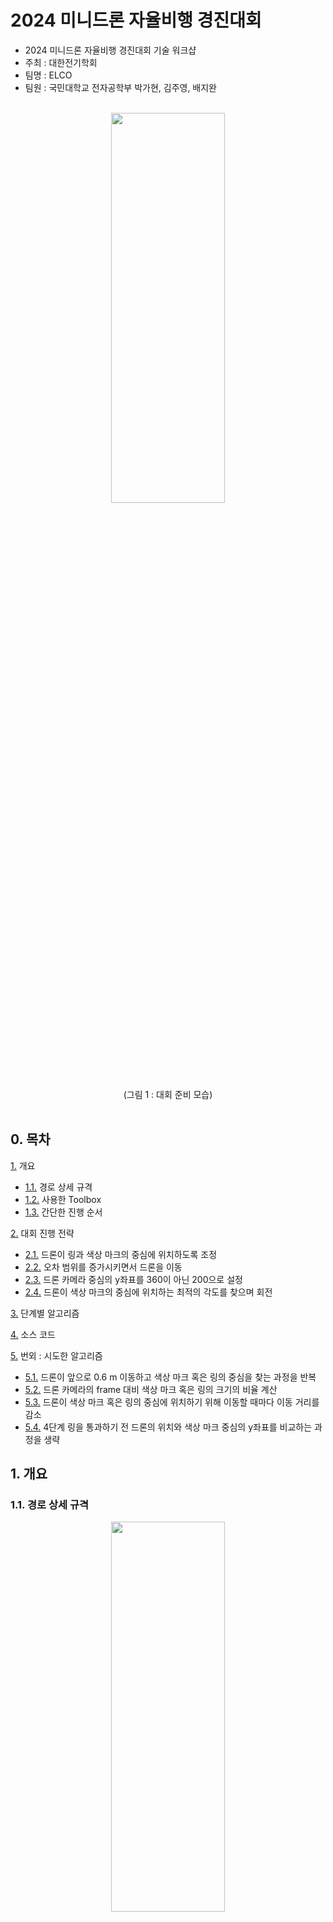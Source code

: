 2024 미니드론 자율비행 경진대회
===============

- 2024 미니드론 자율비행 경진대회 기술 워크샵
- 주최 : 대한전기학회
- 팀명 : ELCO
- 팀원 : 국민대학교 전자공학부 박가현, 김주영, 배지완
<br>
<div align=center> 
<img src="https://github.com/gahyunparkk/drone_ELCO/assets/133209913/bfc8ef0f-27da-4f9c-8f44-191ae07e1588.jpg" width="60%" height="40%" />
<br>
(그림 1 : 대회 준비 모습)
</div>
<br>

## 0. 목차

[1.](#1-개요) 개요
   - [1.1.](#11-경로-상세-규격) 경로 상세 규격
   - [1.2.](#12-사용한-toolbox) 사용한 Toolbox
   - [1.3.](#13-간단한-진행-순서) 간단한 진행 순서

[2.](#2-대회-진행-전략) 대회 진행 전략
   - [2.1.](#21-드론이-링과-색상-마크의-중심에-위치하도록-조정) 드론이 링과 색상 마크의 중심에 위치하도록 조정
   - [2.2.](#22-오차-범위를-증가시키면서-드론을-이동) 오차 범위를 증가시키면서 드론을 이동
   - [2.3.](#23-드론-카메라-중심의-y좌표를-360이-아닌-200으로-설정) 드론 카메라 중심의 y좌표를 360이 아닌 200으로 설정
   - [2.4.](#24-드론이-색상-마크의-중심에-위치하는-최적의-각도를-찾으며-회전) 드론이 색상 마크의 중심에 위치하는 최적의 각도를 찾으며 회전

[3.](#3-단계별-알고리즘) 단계별 알고리즘

[4.](#4-소스-코드) 소스 코드

[5.](#5-번외--시도한-알고리즘) 번외 : 시도한 알고리즘
   - [5.1.](#51-드론이-앞으로-06-m-이동하고-색상-마크-혹은-링의-중심을-찾는-과정을-반복) 드론이 앞으로 0.6 m 이동하고 색상 마크 혹은 링의 중심을 찾는 과정을 반복
   - [5.2.](#52-드론-카메라의-frame-대비-색상-마크-혹은-링의-크기의-비율-계산) 드론 카메라의 frame 대비 색상 마크 혹은 링의 크기의 비율 계산
   - [5.3.](#53-드론이-색상-마크-혹은-링의-중심에-위치하기-위해-이동할-때마다-이동-거리를-감소) 드론이 색상 마크 혹은 링의 중심에 위치하기 위해 이동할 때마다 이동 거리를 감소
   - [5.4.](#54-4단계-링을-통과하기-전-드론의-위치와-색상-마크-중심의-y좌표를-비교하는-과정을-생략) 4단계 링을 통과하기 전 드론의 위치와 색상 마크 중심의 y좌표를 비교하는 과정을 생략

## 1. 개요

### 1.1. 경로 상세 규격

<div align=center> 
<img src="https://github.com/gahyunparkk/drone_ELCO/assets/133209913/d1be7afb-e357-4df9-b37f-0e154b694d6d.png" width="60%" height="40%" />
<br>
(그림 2 : 주어진 경로)
</div>
<br>

- 가림막 링
  - 1차 링 지름 : 57 cm
  - 2차 링 지름 : 46 cm
  - 3차 링 지름 : 46 cm
  - 4차 링 지름 : 52 cm
  - 링 중심의 높이 : 80 ~ 100 cm
 
- 색상 hsv 값의 h 범위
  - 빨간색 색상 마크 : 0 ~ 0.06, 0.94 ~ 1
  - 초록색 색상 마크 : 0.30 ~ 0.39
  - 보라색 색상 마크 : 0.70 ~ 0.79
  - 파란색 가림막 : 0.55 ~ 0.75

### 1.2. 사용한 Toolbox

- image processing toolbox

### 1.3. 간단한 진행 순서

- 1단계 : 이륙 &rarr; 링 너머 빨간색 색상 마크와 링의 중심에 위치 &rarr; 앞으로 3.5 m 이동
- 2단계 : 시계 방향으로 회전 &rarr; 앞으로 3.5 m 이동 &rarr; 링 너머 초록색 색상 마크와 링의 중심에 위치 &rarr; 앞으로 1.6 m 이동
- 3단계 : 반시계 방향으로 회전 &rarr; 링 너머 보라색 색상 마크와 링의 중심에 위치 &rarr; 앞으로 2.6 m 이동
- 4-1단계 : 시계 방향으로 회전 &rarr; 앞으로 2.3 m 이동
- 4-2단계 : 링 너머 빨간색 색상 마크의 중심에 위치 &rarr; 앞으로 1.85 m 이동 &rarr; 착륙

## 2. 대회 진행 전략

### 2.1. 드론이 링과 색상 마크의 중심에 위치하도록 조정

<div align=center> 
<img src="https://github.com/gahyunparkk/drone_ELCO/assets/133209913/a3371aa6-22e6-44f8-954c-517c56631fd1.jpg" width="60%" height="40%" />
<br>
(그림 3 : 드론이 링과 링 너머 색상 마크의 중심에 위치하도록 조정)
</div>
<br>

- 드론을 링과 색상 마크의 중심에 위치시킨 후 앞으로 이동시켰다. 이를 수행하기 위한 알고리즘은 아래와 같다.

- **드론을 색상 마크의 중심에 위치**시켰다. 색상 마크의 중심 좌표를 return 하는 `square_detect` 함수와 드론이 색상 마크 또는 링의 중심에 위치하도록 하는 `move_to_center` 함수를 이용했다.
  - 색상 마크가 인식되지 않는 경우 : 드론을 링의 중심에 위치시켰다. 링의 중심 좌표를 return 하는 `detect_from_frame` 함수와 `move_to_center` 함수를 이용했다.
    - 링이 인식되지 않는 경우 : 드론이 링을 인식할 때까지 드론을 20 cm 씩 뒤로 이동시켰다.
      
- **드론이 색상 마크의 중심에 위치하면 색상 마크의 중심, 즉 드론의 위치와 링의 중심을 비교**한다. 드론이 링의 중심에 위치하면 다음 동작을 수행한다.[^1]
  - 드론이 링의 중심에 위치하지 않는 경우 : 드론을 링의 중심에 위치시켰다.
 
### 2.2. 오차 범위를 증가시키면서 드론을 이동

- 드론을 정확한 곳에 위치시킬 때 **드론이 계속해서 상하 또는 좌우로 이동하는 문제**가 발생했다.[^2] 이 문제를 해결하고, 드론의 이동 시간을 최소화하기 위해 오차 범위에 관한 변수를 설정하고, 변수의 값을 증가시키면서 드론을 이동시켰다.
<br>
<div align=center> 
<img src="https://github.com/gahyunparkk/drone_ELCO/assets/133209913/14c51526-42e8-49c2-9708-7ced932b1ac9.jpg" width="60%" height="40%" />
<br>
(그림 4 : 드론이 상하 또는 좌우로 이동하는 것이 반복되는 문제 상황 발생)
</div>
<br>

- **드론의 위치와 링 또는 색상 마크 중심의 차이가 무시할 수 있을 만큼 작으면 드론이 링 또는 색상 마크의 중심에 위치한 것으로 판단**했다. 이를 통해 드론이 링 또는 색상 마크의 중심으로 이동하는 데 걸리는 시간을 최소화했다.
- **드론이 상하 또는 좌우로 한 번 이동할 때마다 허용하는 오차 범위를 증가**시켰다. 이를 통해 드론이 위치해야 하는 곳에 정확히 위치하기 위해 계속해서 상하 또는 좌우로 이동하는 문제를 해결했다.

### 2.3. 드론 카메라 중심의 y좌표를 360이 아닌 200으로 설정

- **드론 카메라 중심의 y좌표를 360으로 설정하면[^3] 드론이 위치해야 하는 곳에 비해 위쪽에 위치하는 문제**가 발생했다.[^4]

- 드론을 위로 조금씩 이동시키면서 드론이 위치해야 하는 곳에 정확히 위치하도록 하는 y좌표를 찾았다.[^5] 위의 과정을 통해 **드론 카메라 중심의 y좌표를 200으로 설정하면 드론이 위치해야 하는 곳에 정확히 위치**함을 알게 되었다.

### 2.4. 드론이 색상 마크의 중심에 위치하는 최적의 각도를 찾으며 회전

- 드론이 회전을 할 때 각도가 정확하게 정해지지 않았다. **드론 카메라 중심과 색상 마크 중심의 x좌표의 차이를 계산하여 최적의 각도**를 찾았다.[^6]

- 색상 마크 중심에서 드론 카메라 중심의 x좌표를 뺀 값이 20 보다 크면[^7] 드론을 시계 방향으로 5도 회전시켰다. -20 보다 작으면[^8] 드론을 반시계 방향으로 5도 회전시켰다.
- 드론이 총 회전하는 각도가 주어진 범위를 벗어나는 경우 회전을 중단시켰다.

## 3. 단계별 알고리즘

- 블럭도를 이용하여 단계별 알고리즘을 나타내면 표 1과 같다.
<br>

<div align=center> 
(표 1 : 단계별 알고리즘을 나타낸 블럭도)
<br>
<img src="https://github.com/gahyunparkk/drone_ELCO/assets/133209913/72c5c787-be55-4ed5-a607-34249bb67d63.png" width="80%" height="50%" />
</div>

## 4. 소스 코드

### 4.1. 0단계 : 필요한 변수 선언

- 변수 `drone` 및 드론 카메라 중심 좌표를 나타내는 변수 `center_point`을 선언한다.
- 변수 `cameraObj`을 선언한다.
- 허용 오차를 나타내는 변수 `dif` 선언, 20으로 초기화한다.

```
clear;
drone = ryze('Tello');

takeoff(drone);
pause(1);

% 드론 카메라 중심의 y 좌표를 200 으로 설정
center_point = [480, 200];
cameraObj = camera(drone);
dif = 20;
```

### 4.2. 1단계 : 드론을 빨간색 색상 마크와 링의 중심에 위치시킨 후 링 통과

<div align=center> 
<img src="https://github.com/gahyunparkk/drone_ELCO/assets/133209913/7044615e-d173-4631-a81e-fd366139f6d4.png" width="60%" height="40%" />
<br>
(그림 5 : 1단계 색상 마크와 링의 중심을 인식하는 드론 카메라의 frame)
</div>
<br>

- 색상 마크의 중심 좌표를 변수 `centroid`, 드론 카메라 중심과 색상 마크의 중심 사이의 거리를 변수 `dis`에 저장한다.
- 링의 중심 좌표를 변수 `centroid1`, 드론 카메라 중심과 링의 중심 사이의 거리를 변수 `dis1`에 저장한다.
- **`square_detect` 함수를 이용하여 빨간색 색상 마크의 중심 좌표**를 찾는다. 이때, 빨간색 색상 마크의 hsv 값의 h 범위는 0 ~ 0.06, 0.94 ~ 1 이기 때문에 하나의 범위만을 선택하면 색상 마크가 제대로 인식되지 않는 문제가 발생했다. 따라서 두 가지 범위 중 색상 마크가 제대로 인식 되는 범위를 선택했다.
   - 색상 마크가 인식되지 않은 경우 : `detect_from_frame` 함수를 이용하여 링의 중심 좌표를 찾는다. `move_to_center` 함수를 이용하여 드론이 링의 중심에 위치하도록 조정한다.
        - 링이 인식되지 않은 경우 : 드론을 뒤로 이동시킨 후 다시 링을 인식한다. 이 과정은 드론이 링을 인식할 때까지 반복한다.
- **`move_to_center` 함수를 이용하여 드론을 색상 마크의 중심에 위치**시킨다. 이 과정은 드론 카메라 중심과 색상 마크의 중심 사이의 오차가 허용된 오차 범위 내에 포함될 때까지 반복한다. 오차 범위는 20으로 초기화하고, 드론이 한 번 이동할 때마다 15씩 증가한다.
- 색상 마크의 중심, 즉 드론의 위치와 링의 중심의 차이가 100보다 작은 경우 드론이 색상 마크와 링의 중심에 위치했다고 판단한다.
   - 차이가 100보다 큰 경우 : `move_to_center` 함수를 이용하여 드론이 링의 중심에 위치하도록 조정한다.
- **드론을 앞으로 3.5 m 이동**시킨다.
  
```
while true
    frame = snapshot(cameraObj);
    dif = dif + 15;

    [x, y] = square_detect(frame, 0, 0.06);
    if isnan(x) || isnan(y)
        [x, y] = square_detect(frame, 0.94, 1);
    end
    [x1, y1, boundingBox] = detect_from_frame(frame);

    % 링 너머 빨간색 색상 마크가 인식되지 않은 경우 드론 카메라 중심과 링의 중심이 일치하도록 조정
    if isnan(x) || isnan(y)
        disp('No red square detected.');

        % 링이 인식되지 않은 경우 드론이 뒤로 이동한 후 다시 링을 인식
        while isnan(boundingBox)
            disp('No bounding box detected.');
            moveback(drone, Distance', 0.2, 'Speed', 1);
            pause(0.5);
            [x1, y1, boundingBox] = detect_from_frame(frame);
        end

        move_to_center(drone, x1, y1, dif);

        centroid = [x1, y1];
        dis = centroid - center_point;

        if abs(dis(1)) <= 100 && abs(dis(2)) <= 100
            disp('Centered successfully!');
            break;
        end
    end

    % 드론 카메라 중심이 링 너머 빨간색 색상 마크의 중심과 일치하도록 조정
    move_to_center(drone, x, y, dif);
 
    centroid = [x, y];
    dis = centroid - center_point;
    centroid1 = [x1, y1];
    dis1 = centroid1 - center_point;

    if abs(dis(1)) <= dif && abs(dis(2)) <= dif
        % 빨간색 색상 마크의 중심 (드론의ㅓ위치) 와 링의 중심의 차이가 100 보다 작은 경우
        % 드론이 빨간색 색상 마크와 링의 중심에 위치했다고 판단
        if abs(dis1(1)) <= 100 && abs(dis1(2)) <= 100
            disp('Centered successfully!');
            break;
        % 빨간색 색상 마크의 중심 (드론의 위치) 와 링의 중심의 차이가 100 보다 큰 경우
        % 드론 카메라 중심과 링의 중심이 일치하도록 조정
        else
            move_to_center(drone, x1, y1, dif);
        end
    end
end

moveforward(drone, 'Distance', 3.5, 'Speed', 0.8);
pause(1.5);
```

### 4.3. 2단계 : 드론이 시계 방향으로 회전 및 초록색 색상 마크와 링의 중심에 위치

<div align=center> 
<img src="https://github.com/gahyunparkk/drone_ELCO/assets/133209913/f7fd9071-4a31-443d-a076-810cd1102e1b.png" width="60%" height="40%" />
<br>
(그림 6 : 2단계 색상 마크와 링의 중심을 인식하는 드론 카메라의 frame)
</div>
<br>

- **드론의 최적의 회전 각도**를 찾는다. **`square_detect` 함수를 이용하여 추출한 색상 마크 중심과 드론 카메라 중심의 x좌표의 차이**를 계산한다. 이가 20보다 크면 드론을 시계 방향으로 6도 회전시키고, 20보다 작으면 반시계 방향으로 6도 회전시킨다.[^9] 드론이 6도 회전하는 동작은 최대 2번 수행한다.
- **드론을 앞으로 3.5 m 이동**시킨다.
  - 드론이 2단계에서 이동해야 하는 거리는 5.1 m 이지만 드론이 정지하지 않고 이동할 수 있는 거리는 최대 5 m 이다. 따라서 드론을 3.5 m, 1.6 m 로 나누어 이동시켰다.
  - 드론을 3.5 m 보다 적게 이동시키면 이후 2단계 링을 인식할 때 4단계 링도 함께 인식되어 2단계 링의 중심 좌표가 제대로 추출되지 않는 문제가 발생했다. 따라서 4단계 링이 드론 카메라에 인식되지 않는 적절한 거리인 3.5 m 을 선택했다.
<br>
<div align=center> 

<img src="https://github.com/gahyunparkk/drone_ELCO/assets/133209913/a8a6e291-0176-4fcf-9424-fa860977fd14.jpg" width="60%" height="40%" />
<br>
(그림 7 : 2단계 링을 인식할 때 4단계 링도 함께 인식되는 문제 상황 발생)
</div>
<br>
- 4.2.와 동일한 방법으로 **드론을 초록색 색상 마크와 링의 중심에 위치**시켰다. 이때, 초록색 색상 마크의 hsv 값의 h 범위를 0.30 ~ 0.39 로 생각한다.
- **드론을 앞으로 1.6 m 이동**시킨다.
    
```
turn(drone, deg2rad(130));
pause(1.5);
turn_cnt = 0;

while true
    frame = snapshot(cameraObj);
    [x, y] = square_detect(frame, 0.30, 0.39);

    centroid = [x, y];
    if isnan(x)
        [x1, y1, boundingBox] = detect_from_frame(frame);
        dis = centroid - center_point;

        if dis(1) > 20
            turn(drone, deg2rad(6));
            disp("turned 5 degree");
            pause(1);
        elseif dis(1) < -20
            turn(drone, deg2rad(-6));
            disp("turned -5 degree");
            pause(1);
        else
            break;
        end
    end

    dis = centroid - center_point;
    if turn_cnt == 2
        break;
    end

    if dis(1) > 20
        turn(drone, deg2rad(6));
        disp("turned 5 degree");
        pause(1);
        turn_cnt = turn_cnt + 1;
    elseif dis(1) < -20
        turn(drone, deg2rad(-6));
        disp("turned -5 degree");
        pause(1);
        turn_cnt = turn_cnt + 1;
    else
        break;
    end
end

moveforward(drone, 'Distance', 3.5, 'Speed', 1);
pause(1);

dif = 25;
while true
    frame = snapshot(cameraObj);
    dif = dif + 15;

    [x, y] = square_detect(frame, 0.30, 0.39);
    [x1, y1, boundingBox] = detect_from_frame(frame);
 
    % 링 너머 초록색 색상 마크가 인식되지 않은 경우 드론 카메라 중심과 링의 중심이 일치하도록 조정
    if isnan(x) || isnan(y)
        disp('No green square detected.');

        % 링이 인식되지 않은 경우 드론이 뒤로 이동한 후 다시 링을 인식
        while isnan(boundingBox)
            disp('No bounding box detected.');
            moveback(drone, 'Distance', 0.2, 'Speed', 1);
            pause(0.5);
            [x1, y1, boundingBox] = detect_from_frame(frame);
        end
        
        move_to_center(drone, x1, y1, dif);

        centroid = [x1, y1];
        dis = centroid - center_point;

        if abs(dis(1)) <= 100 && abs(dis(2)) <= 100
            disp('Centered successfully!');
            break;
        end
    end

    % 드론 카메라 중심이 링 너머 초록색 색상 마크의 중심과 일치하도록 조정
    move_to_center(drone, x, y, dif);
 
    centroid = [x, y];
    dis = centroid - center_point;
    centroid1 = [x1, y1];
    dis1 = centroid1 - center_point;

    if abs(dis(1)) <= dif && abs(dis(2)) <= dif
        % 초록색 색상 마크의 중심 (드론의 위치) 와 링의 중심의 차이가 100 보다 작은 경우
        % 드론이 초록색 색상 마크와 링의 중심에 위치했다고 판단
        if abs(dis1(1)) <= 100 && abs(dis1(2)) <= 100
            disp('Centered successfully!');
            break;
        % 초록색 색상 마크의 중심 (드론의 위치) 와 링의 중심의 차이가 100 보다 큰 경우
        % 드론 카메라 중심과 링의 중심이 일치하도록 조정
        else
            move_to_center(drone, x1, y1, dif);
        end
    end
end

moveforward(drone, 'Distance', 1.6, 'Speed', 1);
pause(1.5);
```

### 4.4. 3단계 : 드론이 반시계 방향으로 회전 및 보라색 색상 마크와 링의 중심에 위치

<div align=center> 
<img src="https://github.com/gahyunparkk/drone_ELCO/assets/133209913/3e57b0d7-e313-4d54-95e0-523efc0fa115.png" width="60%" height="40%" />
<br>
(그림 8 : 3단계 색상 마크와 링의 중심을 인식하는 드론 카메라의 frame)
</div>
<br>

- 4.3.과 동일한 방법으로 **드론의 최적의 회전 각도**를 찾는다. 드론이 6도 회전하는 동작은 최대 2번 수행한다.
- 4.2.와 동일한 방법으로 **드론을 보라색 색상 마크와 링의 중심에 위치**시켰다. 이때, 보라색 색상 마크의 hsv 값의 h 범위를 0.69 ~ 0.79 로 생각한다.
- **드론을 앞으로 2.6 m 이동**시킨다.
   
```
turn(drone, deg2rad(-130));
pause(1);
turn_cnt = 0;
while true
    frame = snapshot(cameraObj);
    [x, y] = square_detect(frame, 0.69, 0.79);

    centroid = [x, y];
    dis = centroid - center_point;

    if isnan(x)
        [x1, y1, boundingBox] = detect_from_frame(frame);
        dis = centroid - center_point;

        if dis(1) > 20
            turn(drone, deg2rad(6));
            disp("turned 5 degree");
            pause(1);
        elseif dis(1) < -20
            turn(drone, deg2rad(-6));
            disp("turned -5 degree");
            pause(1);
        else
            break;
        end
    end

    if turn_cnt == 2
        break;
    end

    if dis(1) > 20
        turn(drone, deg2rad(6));
        disp("turned 5 degree");
        pause(1);
        turn_cnt = turn_cnt + 1;
    elseif dis(1) < -20
        turn(drone, deg2rad(-6));
        disp("turned -5 degree");
        pause(1);
        turn_cnt = turn_cnt + 1;
    else
        break;
    end
end

dif = 25;
while true
    frame = snapshot(cameraObj);
    dif = dif + 15;

    [x, y] = square_detect(frame, 0.69, 0.79);
    [x1, y1, boundingBox] = detect_from_frame(frame);
 
    % 링 너머 보라색 색상 마크가 인식이 되지 않은 경우 드론 카메라 중심과 링의 중심 일치하도록 조정
    if isnan(x) || isnan(y)
        disp('No purple square detected.');

        % 링이 인식이 되지 않은 경우 드론이 뒤로 이동한 후 다시 링을 인식
        while isnan(boundingBox)
            disp('No bounding box detected.');
            moveback(drone, 'Distance', 0.2, 'Speed', 1);
            pause(0.5);
            [x1, y1, boundingBox] = detect_from_frame(frame);
        end
        
        move_to_center(drone, x1, y1, dif);

        centroid = [x1, y1];
        dis = centroid - center_point;

        if abs(dis(1)) <= 100 && abs(dis(2)) <= 100
            disp('Centered successfully!');
            break;
        end
    end

    % 드론 카메라 중심이 링 너머 보라색 색상 마크의 중심과 일치하도록 조정
    move_to_center(drone, x, y, dif);
 
    centroid = [x, y];
    dis = centroid - center_point;
    centroid1 = [x1, y1];
    dis1 = centroid1 - center_point;

    if abs(dis(1)) <= dif && abs(dis(2)) <= dif
        % 보라색 색상 마크의 중심 (드론의 위치) 와 링의 중심의 차이가 100 보다 작은 경우
        % 드론이 보라색 색상 마크와 링의 중심에 위치했다고 판단
        if abs(dis1(1)) <= 100 && abs(dis1(2)) <= 100
            disp('Centered successfully!');
            break;
        % 보라색 색상 마크의 중심 (드론의 위치) 와 링의 중심의 차이가 100 보다 큰 경우
        % 드론 카메라 중심과 링의 중심이 일치하도록 조정
        else
            move_to_center(drone, x1, y1, dif);
        end
    end
end

moveforward(drone, 'Distance', 2.6, 'Speed', 1);
pause(1);
```

### 4.5. 4-1단계 : 드론이 시계 방향으로 회전

<div align=center> 
<img src="https://github.com/gahyunparkk/drone_ELCO/assets/133209913/818e2538-ba86-44f2-bced-ed3190cec7b6.png" width="60%" height="40%" />
<br>
(그림 9 : 4단계 색상 마크를 인식하는 드론 카메라의 frame)
</div>
<br>

- 4.3.과 동일한 방법으로 **드론의 최적의 회전 각도**를 찾는다. 드론이 6도 회전하는 동작은 최대 3번 수행한다.
- **드론을 앞으로 2.3 m 이동**시킨다.
  - 드론이 링을 통과하기 전이면서도 링 너머 빨간색 색상 마크가 제대로 인식되는 거리가 최대 2.3 m 라고 판단했다.

```
turn(drone, deg2rad(215));
pause(1);
turn_cnt = 0;

while true
    frame = snapshot(cameraObj);
    imshow(frame);
    [x, y] = square_detect(frame, 0, 0.06);
    if isnan(x) || isnan(y)
        [x, y] = square_detect(frame, 0.94, 1);
    end

    centroid = [x, y];
    if isnan(x)
        [x1, y1, boundingBox] = detect_from_frame(frame);
        dis = centroid - center_point;
        if dis(1) > 20
            turn(drone, deg2rad(6));
            disp("turned 5 degree");
            pause(1);
        elseif dis(1) < -20
            turn(drone, deg2rad(-6));
            disp("turned -5 degree");
            pause(1);
        else
            break;
        end
    end

    dis = centroid - center_point;
    if turn_cnt == 3
        break;
    end

    if dis(1) > 20
        turn(drone, deg2rad(6));
        disp("turned 5 degree");
        pause(1);
        turn_cnt = turn_cnt + 1;
    elseif dis(1) < -20
        turn(drone, deg2rad(-6));
        disp("turned -5 degree");
        pause(1);
        turn_cnt = turn_cnt + 1;
    else
        break;
    end
end

moveforward(drone, 'Distance', 2, 'Speed', 0.9);
pause(1);
```

### 4.6. 4-2단계 : 드론이 빨간색 색상 마크에 위치한 후 링 통과 후 착륙

<div align=center> 
<img src="https://github.com/gahyunparkk/drone_ELCO/assets/133209913/3accf3aa-6a99-4a12-b345-aa4a1867a098.png" width="60%" height="40%" />
<br>
(그림 10 : 4단계 색상 마크의 중심을 인식하는 드론 카메라의 frame)
</div>
<br>

- 4.2.와 동일한 방법으로 **드론을 빨간색 색상 마크와 링의 중심**에 위치시켰다. 빨간색 색상 마크의 hsv 값의 h 범위를 0 ~ 0.06, 0.94 ~ 1 로 생각한다.
- **드론이 앞으로 1.55 m 이동**한 후 착륙한다.

```
dif = 20;
while true
    frame = snapshot(cameraObj);
    dif = dif + 15;

    [x, y] = square_detect(frame, 0, 0.06);
    if isnan(x) || isnan(y)
        [x, y] = square_detect(frame, 0.94, 1);
    end
    [x1, y1, boundingBox] = detect_from_frame(frame);
 
    % 링 너머 빨간색 색상 마크가 인식되지 않은 경우 드론 카메라 중심과 링의 중심이 일치하도록 조정
    if isnan(x) || isnan(y)
        disp('No red square detected.');

        % 링이 인식되지 않은 경우 드론이 뒤로 이동한 후 다시 링을 인식
        while isnan(boundingBox)
            disp('No bounding box detected.');
            moveback(drone, 'Distance', 0.2, 'Speed', 1);
            pause(0.5);
            [x1, y1, boundingBox] = detect_from_frame(frame);
        end
        
        move_to_center(drone, x1, y1, dif);

        centroid = [x1, y1];
        dis = centroid - center_point;

        if abs(dis(1)) <= 100 && abs(dis(2)) <= 100
            disp('Centered successfully!');
            break;
        end
    end

    % 드론 카메라 중심이 링 너머 빨간색 색상 마크의 중심과 일치하도록 조정
    move_to_center(drone, x, y, dif);
 
    centroid = [x, y];
    dis = centroid - center_point;
    centroid1 = [x1, y1];
    dis1 = centroid1 - center_point;

    if abs(dis(1)) <= dif && abs(dis(2)) <= dif
        % 빨간색 색상 마크의 중심 (드론의 위치) 와 링의 중심의 차이가 100 보다 작은 경우
        % 드론이 빨간색 색상 마크와 링의 중심에 위치했다고 판단
        if abs(dis1(1)) <= 100 && abs(dis1(2)) <= 100
            disp('Centered successfully!');
            break;
        % 빨간색 색상 마크의 중심 (드론의 위치) 와 링의 중심의 차이가 100 보다 큰 경우
        % 드론 카메라 중심과 링의 중심이 일치하도록 조정
        else
            move_to_center(drone, x1, y1, dif);
        end
    end
end

moveforward(drone, 'Distance', 1.85, 'Speed', 0.8);
pause(1);

land(drone);
```

### 4.7. 함수 detect_from_frame : 파란색 가림막 링의 중심 좌표를 return 하는 함수

- **파란색 가림막의 영역**을 찾는다. 파란색 가림막의 hsv 값의 h 범위를 0.55 ~ 0.65 로 생각하고, s 범위가 0.5 보다 높다고 생각한다. 위의 hsv 값의 범위에 해당하는 픽셀을 선택한 후 이진화된 이미지를 반전시킨다.
- regionprops 함수를 이용하여 반전된 이미지에서 각각의 연결된 영역의 bounding box와 면적을 계산한다.
- bounding box 내에서 **원을 찾은 후 크기가 가장 큰 원의 중심 좌표**를 구하고 그 결과를 시각화한다.

```
function [center_x, center_y, boundingBox] = detect_from_frame(frame)
    blue_th_down = 0.55;
    blue_th_up = 0.65;

    tohsv = rgb2hsv(frame);
    h = tohsv(:,:,1);
    s = tohsv(:,:,2);

    toBinary = (blue_th_down < h) & (h < blue_th_up) & (s > 0.5);
    filtered = imcomplement(toBinary);

    area = regionprops(filtered, 'BoundingBox', 'Area');
    tmpArea = 0;
    boundingBox = [];
    
    for j = 1:length(area)
        tmpBox = area(j).BoundingBox;

        % boundingBox 의 크기가 드론 카메라 frame 의 크기와 같은 경우 예외 처리
        if(tmpBox(3) == size(frame, 2) || tmpBox(4) == size(frame, 1))
            continue;
        else
            if tmpArea <= area(j).Area
                tmpArea = area(j).Area;
                boundingBox = area(j).BoundingBox;
            end
        end
    end
    
    % boundingBox 가 존재하는 경우 가림막 링의 중심 좌표 추출
    if ~isempty(boundingBox)
        center_x = boundingBox(1) + (0.5 * boundingBox(3));
        center_y = boundingBox(2) + (0.5 * boundingBox(4));
        
        inner_region = imcrop(frame, boundingBox);
        gray_inner = rgb2gray(inner_region);
        edges_inner = edge(gray_inner, 'Canny');
        
        [centers, radii] = imfindcircles(edges_inner, [20 100]);
        
        if ~isempty(centers)
            % 크기가 가장 큰 원의 중심 좌표 추출
            [~, max_idx] = max(radii);
            circle_center = centers(max_idx, :);
            
            center_x = boundingBox(1) + circle_center(1);
            center_y = boundingBox(2) + circle_center(2);
        end
        hold on
        rectangle('Position', boundingBox, 'EdgeColor', '#F59F00', 'LineWidth', 2);
        plot(center_x, center_y, 'o')
        title(['Center X: ', num2str(center_x), ', Center Y: ', num2str(center_y)])
        axis on
        grid on
    else
        center_x = NaN;
        center_y = NaN;
    end
end
```

### 4.8. 함수 move_to_center : 드론을 색상 마크 혹은 가림막 링의 중심 좌표로 이동시키는 함수

- **드론의 중심 좌표인 (480, 200)과 매개변수로 주어진 색상 마크 혹은 가림막 링의 중심 좌표의 차이**를 구한다.
  - 차이가 허용된 오차 범위인 40보다 작은 경우 : 드론이 색상 마크 혹은 링의 중심에 위치했다고 판단한다. "Find Center Point"를 출력한다.
  - 차이가 40보다 큰 경우 : **드론이 상하좌우로 0.2 m 씩 이동**한다.
<br>
<div align=center> 
<img src="https://github.com/gahyunparkk/drone_ELCO/assets/133209913/d63bb1f4-3311-4498-88bb-cd30cb298313.jpg" width="60%" height="40%" />
<br>
(그림 11 : 드론 카메라 중심과 색상 마크 혹은 링의 중심의 차이를 계산하여 상하좌우로 이동)
</div>
<br>

```
function move_to_center(drone, target_x, target_y, dif)
    center_point = [480, 200];
    dis = [target_x, target_y] - center_point;

    if abs(dis(1)) <= dif && abs(dis(2)) <= dif
        disp('Find Center Point!');
        
    elseif abs(dis(1)) > 40
        if dis(1) < 0
            disp('Move left');
            moveleft(drone, 'Distance', 0.2, 'Speed', 1);
        else
            disp('Move right');
            moveright(drone, 'Distance', 0.2, 'Speed', 1);
        end
    end
    
    if abs(dis(2)) > 40
        if dis(2) < 0
            disp('Move up');
            moveup(drone, 'Distance', 0.2, 'Speed', 1);
        else
            disp('Move down');
            movedown(drone, 'Distance', 0.2, 'Speed', 1);
        end
    end
    
    pause(1);
end
```

### 4.8. 함수 square_detect : 색상 마크의 중심 좌표를 return 하는 함수

- **매개변수로 주어진 색상 마크의 h 범위 내에 존재하는 픽셀을 선택**하여 이진화 이미지를 생성한다.
- regionprops 함수를 이용하여 이미지에서 각 연결된 영역의 bounding box와 면적을 계산하고, **크기가 가장 큰 영역을 검출**한다.
  - bounding box가 비어있지 않은 경우 중심을 계산하여 시각화한다.

```
function [center_x, center_y] = square_detect(frame, th_down, th_up)
    tohsv = rgb2hsv(frame);
    h = tohsv(:,:,1);
    s = tohsv(:,:,2);
    v = tohsv(:,:,3);

    toBinary = (th_down < h) & (h < th_up) & (s > 0.4) & (v > 0.2);
    area = regionprops(toBinary, 'BoundingBox', 'Area');
    tmpArea = 0;
    boundingBox = [];
    
    for j = 1:length(area)
        tmpBox = area(j).BoundingBox;
        if tmpBox(3) < size(frame, 2) * 0.9 && tmpBox(4) < size(frame, 1) * 0.9
            if tmpArea <= area(j).Area
                tmpArea = area(j).Area;
                boundingBox = area(j).BoundingBox;
            end
        end
    end
    
    if isempty(boundingBox)
        center_x = NaN;
        center_y = NaN;
        return;
    end
    
    center_x = boundingBox(1) + (0.5 * boundingBox(3));
    center_y = boundingBox(2) + (0.5 * boundingBox(4));
    hold on
    rectangle('Position', boundingBox, 'EdgeColor', '#F59F00', 'LineWidth', 2);
    plot(center_x, center_y, 'o')
    title(['Center X: ', num2str(center_x), ', Center Y: ', num2str(center_y)])
    axis on
    grid on
end
```

## 5. 번외 : 시도한 알고리즘

- 드론이 주어진 경로를 주행하는데 가장 효율적인 코드를 고민하면서 다음과 같은 알고리즘을 고안했다. 드론이 경로를 주행하는 데 소요되는 시간을 최소화하기 위해 다음과 같은 알고리즘은 최종적으로 사용하지 못했다.

### 5.1. 드론이 앞으로 0.6 m 이동하고 링 너머 색상 마크 혹은 링의 중심을 찾는 과정을 반복

- 드론을 주어진 경로를 이탈하지 않고 정확하게 링의 중심의 통과시키고 싶었다. 이에 **드론이 앞으로 0.6 m 이동하고 링 너머 색상 마크 혹은 링의 중심을 찾은 과정을 계속해서 반복**하는 방법을 고안했다.
- 이는 드론이 경로를 주행하는 데 너무 많은 시간을 소요하는 문제가 있었다.

### 5.2. 드론 카메라의 frame 대비 색상 마크 혹인 링의 크기의 비율 계산

- 색상 마크 혹은 링의 중심 좌표를 찾을 때 색상 마크 혹은 링의 크기가 너무 작아 드론 카메라에 제대로 인식되지 않는 문제가 발생했다. 이에 **드론 카메라의 frame 대비 인식된 색상 마크 혹은 링의 크기가 특정한 값보다 작은 경우 다시 인식을 시도**하는 방법을 고안했다.
- 이는 불필요한 bounding box가 발생하는 문제도 예방할 수 있었다. 그러나 최종 소스 코드에서 사용한 알고리즘이 더욱 효율적이라고 판단했다.

### 5.3. 드론이 색상 마크 혹은 링의 중심에 위치하기 위해 이동할 때마다 이동 거리를 감소

- 드론이 색상 마크 혹은 링의 중심에 위치하기 위해 이동한다. 이때, 드론이 색상 마크 혹은 링과 가깝게 위치한 경우 드론이 비교적 적은 거리를 이동했음에도 드론 카메라의 frame 상에는 좌표 변화가 크다. 이에 **드론이 상하좌우로 한 번 이동할 때마다 이동 거리를 감소**시키는 방법을 고안했다.
- 드론이 이동할 수 있는 거리는 최소 0.2 m 이기 때문에 이 방법에 한계가 존재했다. 이에 드론 카메라 중심과 색상 마크 혹은 링의 중심의 차이를 허용된 오차 범위와 비교하는 새로운 방법으로 문제를 해결했다.

### 5.4. 4단계 링을 통과하기 전 드론의 위치와 색상 마크 중심의 y좌표를 비교하는 과정을 생략

- 드론의 주행 시간을 최소화하기 위해 **4단계 링을 통과하기 전 드론 카메라 중심과 링과 색상 마크 중심의 y좌표를 비교하는 과정을 생략**하는 방법을 고안했다. 4단계 링을 통과하기 전 드론위 위치와 링과 색상 마크 중심을 비교하는 동작은 드론이 착륙 지점에 정확하게 착지하기 위함이기 때문이다.
- 이 방법은 드론 주행 방법을 변경함으로써 최종적으로 사용하지 않게 되었다.

[^1]: 드론의 위치와 링의 중심의 차이가 100 보다 작은 경우 드론이 링의 중심에 위치했다고 판단한다.
[^2]: 드론의 최소 이동 거리는 20 cm 이기 때문이다.
[^3]: 드론 카메라 frame의 x좌표는 0 ~ 960, y좌표는 0 ~ 720 이다.
[^4]: 드론 카메라가 정확히 정면이 아닌 약간 아래쪽을 향하기 때문이다.
[^5]: moveup 함수를 이용하여 드론을 위쪽으로 20 cm 씩 이동시키고 imshow 함수를 이용하여 이미지를 표시했다.
[^6]: 색상 마크와 링의 중심은 일치하고, 이후 드론이 색상 마크와 링의 중심에 위치하는 동작을 수행하기 때문에 이 과정에서는 링의 중심을 비교하는 동작을 생략했다.
[^7]: 드론이 색상 마크의 중심에 비해 왼쪽에 위치함을 의미한다.
[^8]: 드론이 색상 마크의 중심에 비해 오른쪽에 위치함을 의미한다.
[^9]: 드론이 한 번 회전할 때 5도 회전시키려고 했지만, 드론이 의도한 각도보다 적게 의도하는 경향이 있었다.
